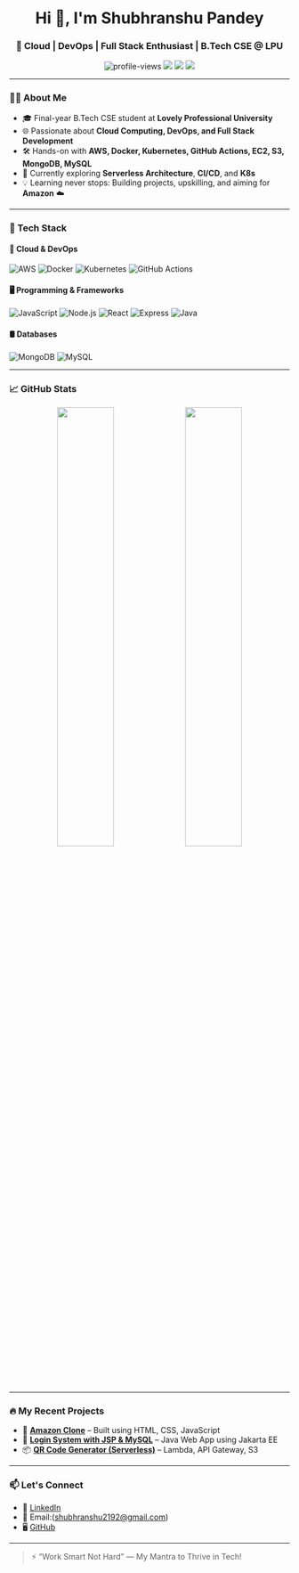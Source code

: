 <h1 align="center">Hi 👋, I'm Shubhranshu Pandey</h1>
<h3 align="center">🚀 Cloud | DevOps | Full Stack Enthusiast | B.Tech CSE @ LPU</h3>

<p align="center">
  <img src="https://komarev.com/ghpvc/?username=ShubhranshuPandey&label=Profile%20views&color=0e75b6&style=flat" alt="profile-views" />
  <img src="https://img.shields.io/badge/Cloud-AWS-informational?style=flat&logo=amazonaws&logoColor=white&color=232f3e" />
  <img src="https://img.shields.io/badge/DevOps-Docker-informational?style=flat&logo=docker&logoColor=white&color=2496ED" />
  <img src="https://img.shields.io/badge/Code-JavaScript-informational?style=flat&logo=javascript&logoColor=white&color=F7DF1E" />
</p>

---

### 👨‍💻 About Me

- 🎓 Final-year B.Tech CSE student at **Lovely Professional University**
- 🌐 Passionate about **Cloud Computing, DevOps, and Full Stack Development**
- 🛠️ Hands-on with **AWS, Docker, Kubernetes, GitHub Actions, EC2, S3, MongoDB, MySQL**
- 🧠 Currently exploring **Serverless Architecture**, **CI/CD**, and **K8s**
- 💡 Learning never stops: Building projects, upskilling, and aiming for **Amazon** ☁️

---

### 💼 Tech Stack

#### 🚀 Cloud & DevOps
![AWS](https://img.shields.io/badge/AWS-%23FF9900.svg?logo=amazon-aws&logoColor=white)
![Docker](https://img.shields.io/badge/Docker-2496ED?logo=docker&logoColor=white)
![Kubernetes](https://img.shields.io/badge/Kubernetes-326CE5?logo=kubernetes&logoColor=white)
![GitHub Actions](https://img.shields.io/badge/GitHub_Actions-2088FF?logo=githubactions&logoColor=white)

#### 🖥️ Programming & Frameworks
![JavaScript](https://img.shields.io/badge/JavaScript-F7DF1E?logo=javascript&logoColor=black)
![Node.js](https://img.shields.io/badge/Node.js-339933?logo=nodedotjs&logoColor=white)
![React](https://img.shields.io/badge/React-61DAFB?logo=react&logoColor=black)
![Express](https://img.shields.io/badge/Express-000000?logo=express&logoColor=white)
![Java](https://img.shields.io/badge/Java-007396?logo=java&logoColor=white)

#### 🛢️ Databases
![MongoDB](https://img.shields.io/badge/MongoDB-47A248?logo=mongodb&logoColor=white)
![MySQL](https://img.shields.io/badge/MySQL-4479A1?logo=mysql&logoColor=white)

---

### 📈 GitHub Stats

<p align="center">
  <img src="https://github-readme-stats.vercel.app/api?username=ShubhranshuPandey&show_icons=true&theme=github_dark" width="45%" />
  <img src="https://github-readme-streak-stats.herokuapp.com/?user=ShubhranshuPandey&theme=github-dark-blue" width="45%" />
</p>

---

### 🔥 My Recent Projects

- 🧾 **[Amazon Clone](https://github.com/ShubhranshuPandey/Amazon-Clone)** – Built using HTML, CSS, JavaScript
- 📲 **[Login System with JSP & MySQL](https://github.com/ShubhranshuPandey/LoginApp)** – Java Web App using Jakarta EE
- 📦 **[QR Code Generator (Serverless)](https://github.com/ShubhranshuPandey/qr-code-serverless)** – Lambda, API Gateway, S3

---

### 📫 Let's Connect

- 💼 [LinkedIn](https://www.linkedin.com/in/shubhranshu-pandey21/)
- 💬 Email:(shubhranshu2192@gmail.com)
- 🖥️ [GitHub](https://github.com/shubhranshu-pandey)

---

> ⚡ “Work Smart Not Hard” — My Mantra to Thrive in Tech!
